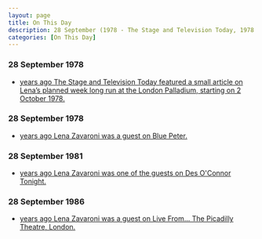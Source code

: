 ```yaml
---
layout: page
title: On This Day
description: 28 September (1978 - The Stage and Television Today, 1978 - Blue Peter, 1981 - Des O'Connor Tonight, 1986 - Live From Her Majesty's).
categories: [On This Day]
---
```


### 28 September 1978
* [<span id="age1a"></span> years ago The Stage and Television Today featured a small article on Lena’s planned week long run at the London Palladium, starting on 2 October 1978.](/the%20stage%20and%20television%20today/1978/09/28/the-stage-and-television-today.html)

### 28 September 1978
* [<span id="age1b"></span> years ago Lena Zavaroni was a guest on Blue Peter.](/bbc%20one/1978/09/28/blue-peter.html)

### 28 September 1981
* [<span id="age2"></span> years ago Lena Zavaroni was one of the guests on Des O'Connor Tonight.](/bbc%20two/1981/09/28/des-oconnor-tonight.html)

### 28 September 1986
* [<span id="age3"></span> years ago Lena Zavaroni was a guest on Live From... The Picadilly Theatre, London.](/theatres/london%20weekend%20television/1986/09/28/live-from-her-majestys.html)

<!-- Script for calculating number of years ago -->
<script>
var dob = '19780928';
var year = Number(dob.substr(0, 4));
var month = Number(dob.substr(4, 2)) - 1;
var day = Number(dob.substr(6, 2));
var today = new Date();
var age1a = today.getFullYear() - year;
if (today.getMonth() < month || (today.getMonth() == month && today.getDate() < day)) {
age1a--;
}
document.getElementById("age1a").innerHTML=age1a;

var dob = '19780928';
var year = Number(dob.substr(0, 4));
var month = Number(dob.substr(4, 2)) - 1;
var day = Number(dob.substr(6, 2));
var today = new Date();
var age1b = today.getFullYear() - year;
if (today.getMonth() < month || (today.getMonth() == month && today.getDate() < day)) {
age1b--;
}
document.getElementById("age1b").innerHTML=age1b;

var dob = '19810928';
var year = Number(dob.substr(0, 4));
var month = Number(dob.substr(4, 2)) - 1;
var day = Number(dob.substr(6, 2));
var today = new Date();
var age2 = today.getFullYear() - year;
if (today.getMonth() < month || (today.getMonth() == month && today.getDate() < day)) {
age2--;
}
document.getElementById("age2").innerHTML=age2;

var dob = '19860928';
var year = Number(dob.substr(0, 4));
var month = Number(dob.substr(4, 2)) - 1;
var day = Number(dob.substr(6, 2));
var today = new Date();
var age3 = today.getFullYear() - year;
if (today.getMonth() < month || (today.getMonth() == month && today.getDate() < day)) {
age3--;
}
document.getElementById("age3").innerHTML=age3;
</script>

